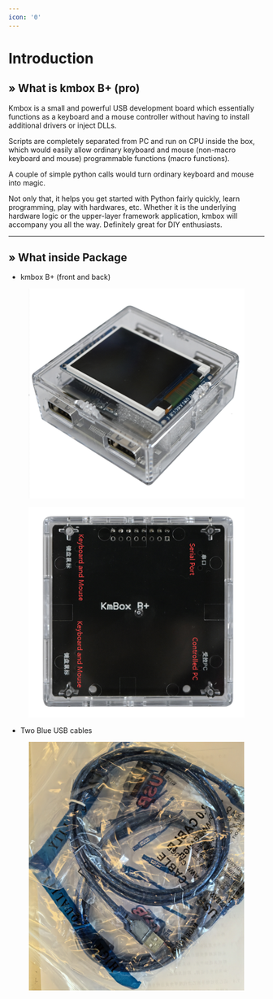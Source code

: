 ```yaml
---
icon: '0'
---
```


# Introduction

## » What is kmbox B+ (pro)

Kmbox is a small and powerful USB development board which essentially functions as a keyboard and a mouse controller without having to install additional drivers or inject DLLs.

Scripts are completely separated from PC and run on CPU inside the box, which would easily allow ordinary keyboard and mouse (non-macro keyboard and mouse) programmable functions (macro functions).

A couple of simple python calls would turn ordinary keyboard and mouse into magic.

Not only that, it helps you get started with Python fairly quickly, learn programming, play with hardwares, etc. Whether it is the underlying hardware logic or the upper-layer framework application, kmbox will accompany you all the way. Definitely great for DIY enthusiasts.

***

## » What inside Package

* kmbox B+ (front and back)

<figure><img src="../../../.gitbook/assets/image (63).png" alt="" width="524"><figcaption></figcaption></figure>

<figure><img src="../../../.gitbook/assets/image (64).png" alt="" width="494"><figcaption></figcaption></figure>

* Two Blue USB cables

<figure><img src="../../../.gitbook/assets/image (65).png" alt="" width="434"><figcaption></figcaption></figure>
